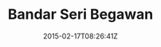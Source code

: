 ---
title: "Bandar Seri Begawan"
date: 2015-02-17T08:26:41Z
draft: false
description: ""
hasGallery: true
type: post
region: "Asia (Southeast)"
country: "Brunei"
thumbnail: "brunei-3.jpg"
---